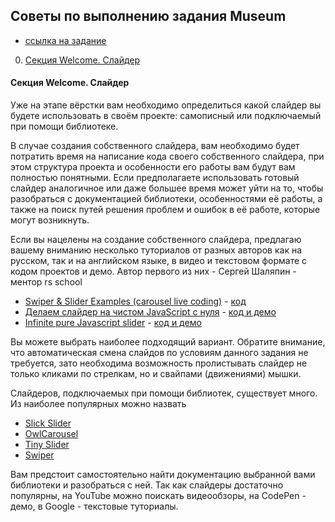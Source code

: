## Советы по выполнению задания Museum
- [ссылка на задание](museum.md)

0. [Секция Welcome. Слайдер](#0-секция-welcome-слайдер)


#### Секция Welcome. Слайдер
Уже на этапе вёрстки вам необходимо определиться какой слайдер вы будете использовать в своём проекте: самописный или подключаемый при помощи библиотеке.

В случае создания собственного слайдера, вам необходимо будет потратить время на написание кода своего собственного слайдера, при этом структура проекта и особенности его работы вам будут вам полностью понятными. Если предполагаете использовать готовый слайдер аналогичное или даже большее время может уйти на то, чтобы разобраться с документацией библиотеки, особенностями её работы, а также на поиск путей решения проблем и ошибок в её работе, которые могут возникнуть. 

Если вы нацелены на создание собственного слайдера, предлагаю вашему вниманию несколько туториалов от разных авторов как на русском, так и на английском языке, в видео и текстовом формате с кодом проектов и демо. Автор первого из них - Сергей Шаляпин - ментор rs school
- [Swiper & Slider Examples (carousel live coding)](https://youtu.be/rkz6LURkbBw) - [код](https://www.dropbox.com/s/0g5c0qz69keig6s/carusel-swiper.zip?dl=0)
- [Делаем слайдер на чистом JavaScript с нуля](https://youtu.be/K3E1OfQuJ0Q) - [код и демо](https://github.com/Eremeow138/wayup-slider-js)
- [Infinite pure Javascript slider](https://medium.com/@claudiaconceic/infinite-plain-javascript-slider-click-and-touch-events-540c8bd174f2) - [код и демо](https://codepen.io/cconceicao/pen/PBQawy)

Вы можете выбрать наиболее подходящий вариант. Обратите внимание, что автоматическая смена слайдов по условиям данного задания не требуется, зато необходима возможность пролистывать слайдер не только кликами по стрелкам, но и свайпами (движениями) мышки.

Слайдеров, подключаемых при помощи библиотек, существует много. Из наиболее популярных можно назвать
- [Slick Slider](https://kenwheeler.github.io/slick/)
- [OwlCarousel](https://owlcarousel2.github.io/OwlCarousel2/)
- [Tiny Slider](http://ganlanyuan.github.io/tiny-slider/demo/)
- [Swiper](https://swiperjs.com/demos)

Вам предстоит самостоятельно найти документацию выбранной вами библиотеки и разобраться с ней. Так как слайдеры достаточно популярны, на YouTube можно поискать видеообзоры, на CodePen - демо, в Google - текстовые туториалы.